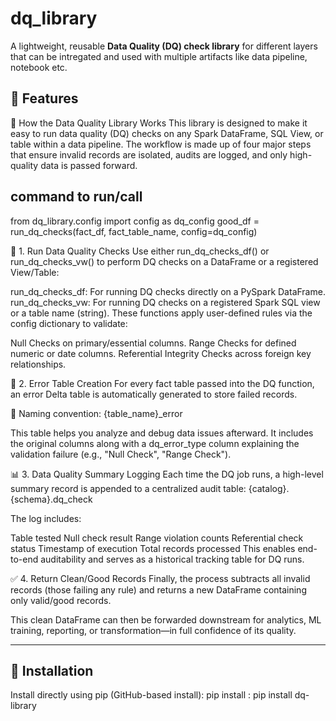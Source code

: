 #  dq_library

A lightweight, reusable **Data Quality (DQ) check library** for different layers that can be intregated and used with multiple artifacts like data pipeline, notebook etc.

## 🚀 Features

🧪 How the Data Quality Library Works
This library is designed to make it easy to run data quality (DQ) checks on any Spark DataFrame, SQL View, or table within a data pipeline. The workflow is made up of four major steps that ensure invalid records are isolated, audits are logged, and only high-quality data is passed forward.

## command to run/call
from dq_library.config import config as dq_config
good_df = run_dq_checks(fact_df, fact_table_name, config=dq_config)


🔷 1. Run Data Quality Checks
Use either run_dq_checks_df() or run_dq_checks_vw() to perform DQ checks on a DataFrame or a registered View/Table:

run_dq_checks_df: For running DQ checks directly on a PySpark DataFrame.
run_dq_checks_vw: For running DQ checks on a registered Spark SQL view or a table name (string).
These functions apply user-defined rules via the config dictionary to validate:

Null Checks on primary/essential columns.
Range Checks for defined numeric or date columns.
Referential Integrity Checks across foreign key relationships.

🧾 2. Error Table Creation
For every fact table passed into the DQ function, an error Delta table is automatically generated to store failed records.

📌 Naming convention:
{table_name}_error

This table helps you analyze and debug data issues afterward. It includes the original columns along with a dq_error_type column explaining the validation failure (e.g., "Null Check", "Range Check").

📊 3. Data Quality Summary Logging
Each time the DQ job runs, a high-level summary record is appended to a centralized audit table:
{catalog}.{schema}.dq_check

The log includes:

Table tested
Null check result
Range violation counts
Referential check status
Timestamp of execution
Total records processed
This enables end-to-end auditability and serves as a historical tracking table for DQ runs.

✅ 4. Return Clean/Good Records
Finally, the process subtracts all invalid records (those failing any rule) and returns a new DataFrame containing only valid/good records.

This clean DataFrame can then be forwarded downstream for analytics, ML training, reporting, or transformation—in full confidence of its quality.

---

## 🔧 Installation

Install directly using pip (GitHub-based install):
pip install : pip install dq-library


